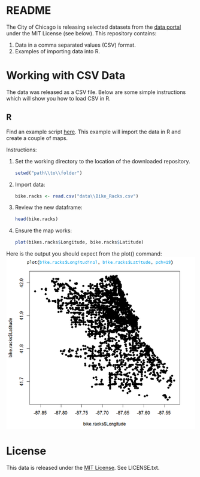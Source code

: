 README
======

The City of Chicago is releasing selected datasets from the [data portal](http://data.cityofchicago.org 'Chicago Data Portal') under the MIT License (see below). This repository contains:

1. Data in a comma separated values (CSV) format.
2. Examples of importing data into R.

Working with CSV Data
=========================

The data was released as a CSV file. Below are some simple instructions which will show you how to load CSV in R.

R
---

Find an example script [here](/examples/Importing%20GeoJSON%20R%20Demo.R 'Importing GeoJSON data to R'). This example will import the data in R and create a couple of maps.

Instructions:

1. Set the working directory to the location of the downloaded repository.
    ```r
    setwd("path\\to\\folder")
    ```

2. Import data:
    ```r
    bike.racks <- read.csv("data\\Bike_Racks.csv")
    ```

3. Review the new dataframe:
    ```r
    head(bike.racks)
    ```

4. Ensure the map works:
    ```r
    plot(bikes.racks$Longitude, bike.racks$Latitude)
    ```

Here is the output you should expect from the plot() command:
![plot(bike.racks)](/examples/R-plot-bike-racks.png)

License
=======

This data is released under the [MIT License](http://opensource.org/licenses/MIT 'MIT License'). See LICENSE.txt.
